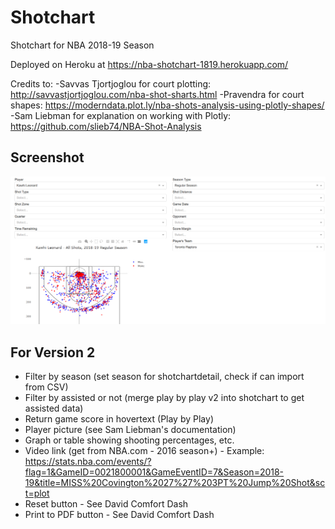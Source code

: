# Shotchart
Shotchart for NBA 2018-19 Season

Deployed on Heroku at https://nba-shotchart-1819.herokuapp.com/
 
Credits to:
-Savvas Tjortjoglou for court plotting: http://savvastjortjoglou.com/nba-shot-sharts.html
-Pravendra for court shapes: https://moderndata.plot.ly/nba-shots-analysis-using-plotly-shapes/
-Sam Liebman for explanation on working with Plotly: https://github.com/slieb74/NBA-Shot-Analysis
## Screenshot
![Screenshot of Shotchart](shotchart.png?raw=true "Screenshot of Shotchart")

## For Version 2
- Filter by season (set season for shotchartdetail, check if can import from CSV)
- Filter by assisted or not (merge play by play v2 into shotchart to get assisted data)
- Return game score in hovertext (Play by Play)
- Player picture (see Sam Liebman's documentation)
- Graph or table showing shooting percentages, etc.
- Video link (get from NBA.com - 2016 season+) - Example: https://stats.nba.com/events/?flag=1&GameID=0021800001&GameEventID=7&Season=2018-19&title=MISS%20Covington%2027%27%203PT%20Jump%20Shot&sct=plot
- Reset button - See David Comfort Dash
- Print to PDF button - See David Comfort Dash
